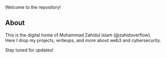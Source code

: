 Welcome to the repository!

## About
This is the digital home of Mohammad Zahidul Islam (@zahidoverflow). Here I drop my projects, writeups, and more about web3 and cybersecurity.

Stay tuned for updates!


